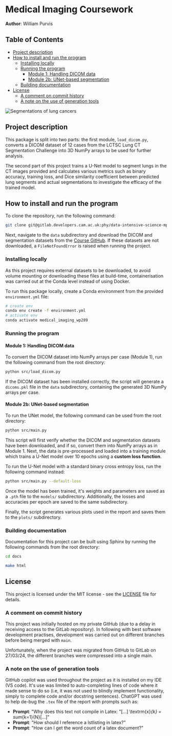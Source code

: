 <!-- omit in toc -->
# Medical Imaging Coursework

**Author**: William Purvis

<!-- omit in toc -->
## Table of Contents

- [Project description](#project-description)
- [How to install and run the program](#how-to-install-and-run-the-program)
  - [Installing locally](#installing-locally)
  - [Running the program](#running-the-program)
    - [Module 1: Handling DICOM data](#module-1-handling-dicom-data)
    - [Module 2b: UNet-based segmentation](#module-2b-unet-based-segmentation)
  - [Building documentation](#building-documentation)
- [License](#license)
  - [A comment on commit history](#a-comment-on-commit-history)
  - [A note on the use of generation tools](#a-note-on-the-use-of-generation-tools)

![Segmentations of lung cancers](plots/CT_Scans_Overlay_Animated.gif)

## Project description

This package is split into two parts: the first module, `load_dicom.py`, converts a DICOM dataset of 12 cases from the LCTSC Lung CT Segmentation Challenge into 3D NumPy arrays to be used for further analysis.

The second part of this project trains a U-Net model to segment lungs in the CT images provided and calculates various metrics such as binary accuracy, training loss, and Dice similarity coefficient between predicted lung segments and actual segmentations to investigate the efficacy of the trained model.

## How to install and run the program

To clone the repository, run the following command:

```bash
git clone git@gitlab.developers.cam.ac.uk:phy/data-intensive-science-mphil/A2_MED_Assessment/wp289.git
```

Next, navigate to the `data` subdirectory and download the DICOM and segmentation datasets from the [Course GitHub](https://github.com/loressa/DataScience_MPhill_practicals/tree/master/Dataset). If these datasets are not downloaded, a `FileNotFoundError` is raised when running the project.

### Installing locally

As this project requires external datasets to be downloaded, to avoid volume mounting or downloading these files at build-time, containerisation was carried out at the Conda level instead of using Docker.

To run this package locally, create a Conda environment from the provided `environment.yml` file:

```bash
# create env
conda env create -f environment.yml
# activate env
conda activate medical_imaging_wp289
```

### Running the program

#### Module 1: Handling DICOM data

To convert the DICOM dataset into NumPy arrays per case (Module 1), run the following command from the root directory:

```bash
python src/load_dicom.py
```

If the DICOM dataset has been installed correctly, the script will generate a `dicoms.pkl` file in the `data` subdirectory, containing the generated 3D NumPy arrays per case.

#### Module 2b: UNet-based segmentation

To run the UNet model, the following command can be used from the root directory:

```bash
python src/main.py
```

This script will first verify whether the DICOM and segmentation datasets have been downloaded, and if so, convert them into NumPy arrays as in Module 1. Next, the data is pre-processed and loaded into a training module which trains a U-Net model over 10 epochs using a **custom loss function**.

To run the U-Net model with a standard binary cross entropy loss, run the following command instead:

```bash
python src/main.py --default-loss
```

Once the model has been trained, it's weights and parameters are saved as a `.pth` file to the `models/` subdirectory. Additionally, the losses and accuracies per epoch are saved to the same subdirectory.

Finally, the script generates various plots used in the report and saves them to the `plots/` subdirectory.

### Building documentation

Documentation for this project can be built using Sphinx by running the following commands from the root directory:

```bash
cd docs

make html
```

## License

This project is licensed under the MIT license - see the [LICENSE](license.txt) file for details.

### A comment on commit history

This project was initially hosted on my private GitHub (due to a delay in receiving access to the GitLab repository). In following with best software development practises, development was carried out on different branches before being merged with `main`. 

Unfortunately, when the project was migrated from GitHub to GitLab on 27/03/24, the different branches were compressed into a single main.

### A note on the use of generation tools

GitHub copilot was used throughout the project as it is installed on my IDE (VS code). It's use was limited to auto-completing lines of code where it made sense to do so (i.e, it was not used to blindly implement functionality, simply to complete code and/or docstring sentences). ChatGPT was used to help de-bug the `.tex` file of the report with prompts such as:

- **Prompt**: "Why does this text not compile in Latex: "[...] \textrm{x}_{k} = sum_{k=1}{N}[...]"
- **Prompt**: "How should I reference a lstlisting in latex?"
- **Prompt**: "How can I get the word count of a latex document?"